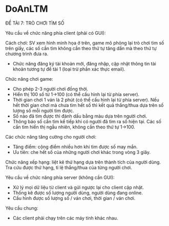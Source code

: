 # DoAnLTM
ĐỀ TÀI 7: TRÒ CHƠI TÌM SỐ

Yêu cầu về chức năng phía client (phải có GUI):

Cách chơi: SV xem hình minh họa ở trên, game mô phỏng lại trò chơi tìm số trên giấy, các số cần tìm không cần theo thứ tự tăng dần mà theo thứ tự chương trình đưa ra.
- Chức năng đăng ký tài khoản mới, đăng nhập, cập nhật thông tin tài khoản tương tự đề tài 1 (loại trừ phần xác thực email).

Chức năng chơi game:
- Cho phép 2-3 người chơi đồng thời.
- Hiển thị 100 số từ 1->100 (có thể cấu hình lại từ phía server).
- Thời gian chơi 1 ván là 2 phút (có thể cấu hình lại từ phía server). Nếu hết thời gian chơi mà chưa tìm hết số thì kết quả thắng/thua dựa trên số lượng số mỗi người tìm được.
- Số nào đã tìm được thì đánh dấu bằng màu dựa trên người chơi.
- Thông báo số cần tìm kế tiếp khi có người đã tìm ra số hiện tại. Các số cần tìm hiển thị ngẫu nhiên, không cần theo thứ tự 1->100.

Các chức năng tăng cường cho người chơi:
- Tăng điểm: cộng điểm nhiều hơn khi tìm được số may mắn.
- Ưu tiên: che hết số của những người chơi khác trong vòng 3 giây.

Chức năng xếp hạng: liệt kê thứ hạng dựa trên thành tích của người dùng. Tra cứu được thứ hạng, tỉ lệ thắng/thua của từng người chơi.

Yêu cầu về chức năng phía server (không cần GUI):
- Xử lý mọi dữ liệu từ client và gửi ngược lại cho client cập nhật.
- Thống kê được số lượng người dùng, người dùng đang online.
- Cấu hình được số lượng số / ván chơi, thời gian / ván chơi.

Yêu cầu chung:
- Các client phải chạy trên các máy tính khác nhau.
